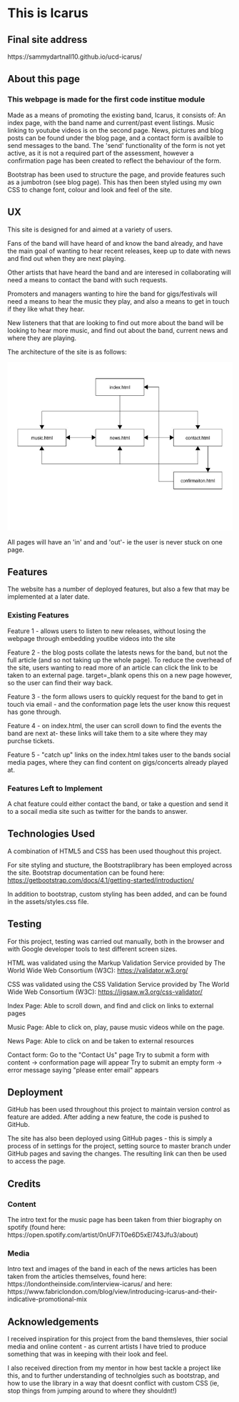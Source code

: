<h1> This is Icarus</h1>

<h2>Final site address</h2>
https://sammydartnall10.github.io/ucd-icarus/

<h2>About this page</h2>
<h3> This webpage is made for the first code institue module  </h3>

Made as a means of promoting the existing band, Icarus, it consists of:
An index page, with the band name and current/past event listings. 
Music linking to youtube videos is on the second page. 
News, pictures and blog posts can be found under the blog page, and a contact form is availble to send messages to the band. 
The 'send' functionality of the form is not yet active, as it is not a required part of the assessment, however a confirmation page has been created to reflect the behaviour of the form. 

Bootstrap has been used to structure the page, and provide features such as a jumbotron (see blog page).
This has then been styled using my own CSS to change font, colour and look and feel of the site. 

<h2>UX</h2>
This site is designed for and aimed at a variety of users.

Fans of the band will have heard of and know the band already, and have the main goal of wanting to hear recent releases, keep up to date with news and find out when they are next playing. 

Other artists that have heard the band and are interesed in collaborating will need a means to contact the band with such requests. 

Promoters and managers wanting to hire the band for gigs/festivals will need a means to hear the music they play, and also a means to get in touch if they like what they hear. 

New listeners that that are looking to find out more about the band will be looking to hear more music, and find out about the band, current news and where they are playing. 

The architecture of the site is as follows: 

<img src="assets/architecture.jpg">

All pages will have an 'in' and and 'out'- ie the user is never stuck on one page. 



<h2>Features</h2>
The website has a number of deployed features, but also a few that may be implemented at a later date. 

<h3>Existing Features</h3>
Feature 1 - allows users to listen to new releases, without losing the webpage through embedding youtibe videos into the site 

Feature 2 - the blog posts collate the latests news for the band, but not the full article (and so not taking up the whole page). To reduce the overhead of the site, users wanting to read more of an article can click the link to be taken to an external page. target=_blank opens this on a new page however, so the user can find their way back. 

Feature 3 - the form allows users to quickly request for the band to get in touch via email - and the conformation page lets the user know this request has gone through.

Feature 4 - on index.html, the user can scroll down to find the events the band are next at- these links will take them to a site where they may purchse tickets. 

Feature 5 - "catch up" links on the index.html takes user to the bands social media pages, where they can find content on gigs/concerts already played at. 

<h3>Features Left to Implement</h3>

A chat feature could either contact the band, or take a question and send it to a socail media site such as twitter for the bands to answer. 

<h2>Technologies Used</h2>

A combination of HTML5 and CSS has been used thoughout this project. 

For site styling and stucture, the Bootstraplibrary has been employed across the site. Bootstrap documentation can be found here: https://getbootstrap.com/docs/4.1/getting-started/introduction/

In addition to bootstrap, custom styling has been added, and can be found in the assets/styles.css file. 

<h2>Testing </h2>

For this project, testing was carried out manually, both in the browser and with Google developer tools to test different screen sizes.

HTML was validated using the Markup Validation Service provided by The World Wide Web Consortium (W3C): https://validator.w3.org/

CSS was validated using the CSS Validation Service provided by The World Wide Web Consortium (W3C): https://jigsaw.w3.org/css-validator/

Index Page:
Able to scroll down, and find and click on links to external pages

Music Page:
Able to click on, play, pause music videos while on the page. 

News Page: 
Able to click on and be taken to external resources 

Contact form:
Go to the "Contact Us" page
Try to submit a form with content -> conformation page will appear
Try to submit an empty form -> error message saying "please enter email" appears


<h2>Deployment</h2>
GitHub has been used throughout this project to maintain version control as feature are added. After adding a new feature, the code is pushed to GitHub. 

The site has also been deployed using GitHub pages - this is simply a process of in settings for the project, setting source to master branch under GitHub pages and saving the changes. The resulting link can then be used to access the page. 

<h2>Credits</h2>

<h3>Content</h3>
The intro text for the music page has been taken from thier biography on spotify (found here: https://open.spotify.com/artist/0nUF7iT0e6D5xEl743Jfu3/about)


<h3>Media</h3>
Intro text and images of the band in each of the news articles has been taken from the articles themselves, found here: 
https://londontheinside.com/interview-icarus/
and here:
https://www.fabriclondon.com/blog/view/introducing-icarus-and-their-indicative-promotional-mix

<h2>Acknowledgements</h2>
I received inspiration for this project from the band themsleves, thier social media and online content - as current artists I have tried to produce something that was in keeping with their look and feel. 

I also received direction from my mentor in how best tackle a project like this, and to further understanding of technolgies such as bootstrap, and how to use the library in a way that doesnt conflict with custom CSS (ie, stop things from jumping around to where they shouldnt!)